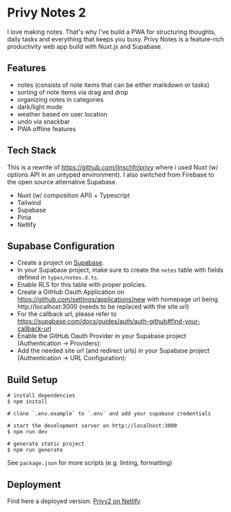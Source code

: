 # Privy Notes 2

I love making notes. That's why I've build a PWA for structuring thoughts, daily tasks and everything that keeps you busy. Privy Notes is a feature-rich productivity web app build with Nuxt.js and Supabase.

## Features

- notes (consists of note items that can be either markdown or tasks)
- sorting of note items via drag and drop
- organizing notes in categories
- dark/light mode
- weather based on user location
- undo via snackbar
- PWA offline features

## Tech Stack

This is a rewrite of https://github.com/jlnschfr/privy where i used Nuxt (w/ options API in an untyped environment). I also switched from Firebase to the open source alternative Supabase.

- Nuxt (w/ composition API) + Typescript
- Tailwind
- Supabase
- Pinia
- Netlify

## Supabase Configuration

- Create a project on [Supabase](https://supabase.com).
- In your Supabase project, make sure to create the `notes` table with fields defined in `types/notes.d.ts`.
- Enable RLS for this table with proper policies.
- Create a GitHub Oauth Application on https://github.com/settings/applications/new with homepage url being http://localhost:3000 (needs to be replaced with the site url)
- For the callback url, please refer to https://supabase.com/docs/guides/auth/auth-github#find-your-callback-url
- Enable the GitHub Oauth Provider in your Supabase project (Authentication -> Providers):
- Add the needed site url (and redirect urls) in your Supabase project (Authentication -> URL Configuration):

## Build Setup

```
# install dependencies
$ npm install

# clone `.env.example` to `.env` and add your supabase credentials

# start the development server on http://localhost:3000
$ npm run dev

# generate static project
$ npm run generate
```

See `package.json` for more scripts (e.g. linting, formatting)

## Deployment

Find here a deployed version: [Privy2 on Netlify](https://privy-notes2.netlify.app)
